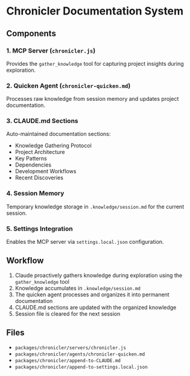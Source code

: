 # Chronicler Documentation System

## Components

### 1. MCP Server (`chronicler.js`)
Provides the `gather_knowledge` tool for capturing project insights during exploration.

### 2. Quicken Agent (`chronicler-quicken.md`)
Processes raw knowledge from session memory and updates project documentation.

### 3. CLAUDE.md Sections
Auto-maintained documentation sections:
- Knowledge Gathering Protocol
- Project Architecture
- Key Patterns
- Dependencies
- Development Workflows
- Recent Discoveries

### 4. Session Memory
Temporary knowledge storage in `.knowledge/session.md` for the current session.

### 5. Settings Integration
Enables the MCP server via `settings.local.json` configuration.

## Workflow
1. Claude proactively gathers knowledge during exploration using the `gather_knowledge` tool
2. Knowledge accumulates in `.knowledge/session.md`
3. The quicken agent processes and organizes it into permanent documentation
4. CLAUDE.md sections are updated with the organized knowledge
5. Session file is cleared for the next session

## Files
- `packages/chronicler/servers/chronicler.js`
- `packages/chronicler/agents/chronicler-quicken.md`
- `packages/chronicler/append-to-CLAUDE.md`
- `packages/chronicler/append-to-settings.local.json`